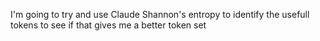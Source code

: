 I'm going to try and use Claude Shannon's entropy to identify the usefull tokens to see if that gives me a better token set
